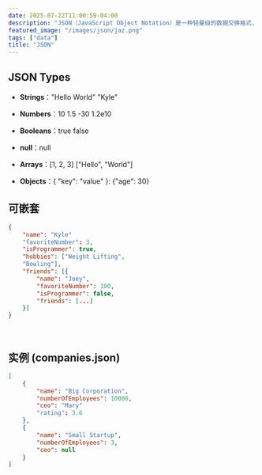 ```yaml
---
date: 2025-07-22T11:00:59-04:00
description: "JSON（JavaScript Object Notation）是一种轻量级的数据交换格式，采用完全独立于语言的文本格式来存储和传输数据。"
featured_image: "/images/json/jaz.png"
tags: ["data"]
title: "JSON"
---
```


## JSON Types

+ **Strings**："Hello World" "Kyle"

+ **Numbers**：10 1.5 -30 1.2e10

+ **Booleans**：true false
+ **null**：null
+ **Arrays**：[1, 2, 3] ["Hello", "World"]
+ **Objects**：{ "key": "value" }: {"age": 30}

## 可嵌套

```json
{
	"name": "Kyle"
	"favoriteNumber": 3,
	"isProgrammer": true,
	"hobbies": ["Weight Lifting",
	"Bowling"],
	"friends": [{
		"name": "Joey",
		"favoriteNumber": 100,
		"isProgrammer": false,
		"friends": [...]
	}]
}
```

&nbsp;

<!--more-->

## 实例 (companies.json)

```json
[
	{
		"name": "Big Corporation",
		"numberOfEmployees": 10000,
		"ceo": "Mary"
		"rating": 3.6
	},
	{
		"name": "Small Startup",
		"numberOfEmployees": 3,
		"ceo": null
	}
]
```

